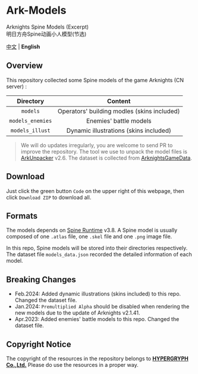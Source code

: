 Ark-Models
==========
Arknights Spine Models (Excerpt)  
明日方舟Spine动画小人模型(节选)  

[中文](README.md) | **English**

## Overview

This repository collected some Spine models of the game Arknights (CN server) :

| Directory        | Content          |
| :--------------: | :--------------: |
| `models`         | Operators' building modles (skins included) |
| `models_enemies` | Enemies' battle models |
| `models_illust`  | Dynamic illustrations (skins included) |

> We will do updates irregularly, you are welcome to send PR to improve the repository. The tool we use to unpack the model files is [ArkUnpacker](https://github.com/isHarryh/Ark-Unpacker) v2.6. The dataset is collected from [ArknightsGameData](https://github.com/Kengxxiao/ArknightsGameData).

## Download

Just click the green button `Code` on the upper right of this webpage, then click `Download ZIP` to download all.

## Formats

The models depends on [Spine Runtime](https://github.com/EsotericSoftware/spine-runtimes) v3.8. A Spine model is usually composed of one `.atlas` file, one `.skel` file and one `.png` image file.

In this repo, Spine models will be stored into their directories respectively.  
The dataset file `models_data.json` recorded the detailed information of each model.

## Breaking Changes

- Feb.2024: Added dynamic illustrations (skins included) to this repo. Changed the dataset file.
- Jan.2024: `Premultiplied Alpha` should be disabled when rendering the new models due to the update of Arknights v2.1.41.
- Apr.2023: Added enemies' battle models to this repo. Changed the dataset file.

## Copyright Notice

The copyright of the resources in the repository belongs to [**HYPERGRYPH Co.,Ltd.**](https://www.hypergryph.com) Please do use the resources in a proper way.
